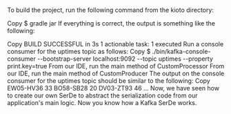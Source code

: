 To build the project, run the following command from the kioto directory:

Copy
$ gradle jar
If everything is correct, the output is something like the following:

Copy
BUILD SUCCESSFUL in 3s
1 actionable task: 1 executed
Run a console consumer for the uptimes topic as follows:
Copy
$ ./bin/kafka-console-consumer --bootstrap-server localhost:9092 
--topic uptimes --property print.key=true
From our IDE, run the main method of CustomProcessor
From our IDE, run the main method of CustomProducer
The output on the console consumer for the uptimes topic should be similar to the following:
Copy
EW05-HV36   33
BO58-SB28   20
DV03-ZT93   46
...
Now, we have seen how to create our own SerDe to abstract the serialization code from our application's main logic. Now you know how a Kafka SerDe works.